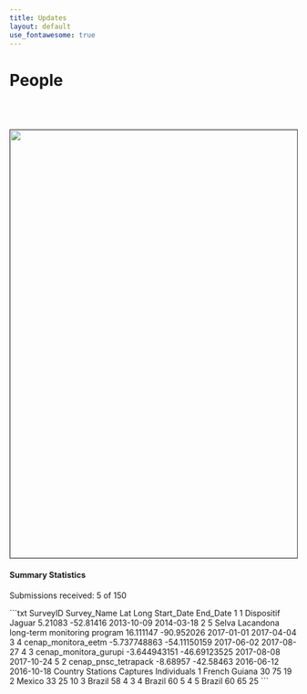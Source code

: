 ```yaml
---
title: Updates
layout: default
use_fontawesome: true
---
```


<!-- Research -->
<h1 class="section-title">People</h1>

<br>
<div class="row content-row">
<div class="col-12 col-sm-4 image-wrapper">
    <br>
    <br>
    <img src="{{ site.baseurl }}/images/map_updates/surveys_080519.png" width="750" style="border:1px solid #333333">
</div>
<div class="col-12 col-sm-8">
    <h4>Summary Statistics</h4>
    <p class="italic">Submissions received: 5 of 150</p>
    <p> ```txt
            SurveyID                                  Survey_Name          Lat         Long Start_Date   End_Date
        1        1                            Dispositif Jaguar      5.21083    -52.81416 2013-10-09 2014-03-18
        2        5 Selva Lacandona long-term monitoring program    16.111147   -90.952026 2017-01-01 2017-04-04
        3        4                          cenap_monitora_eetm -5.737748863 -54.11150159 2017-06-02 2017-08-27
        4        3                        cenap_monitora_gurupi -3.644943151 -46.69123525 2017-08-08 2017-10-24
        5        2                         cenap_pnsc_tetrapack     -8.68957    -42.58463 2016-06-12 2016-10-18
                Country Stations Captures Individuals
        1 French Guiana       30       75          19
        2        Mexico       33       25          10
        3        Brazil       58        4           3
        4        Brazil       60        5           4
        5        Brazil       60       65          25
        ```
    </p>
</div>
</div>
